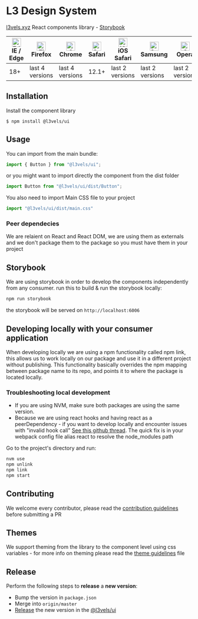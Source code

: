 # L3 Design System

[l3vels.xyz](https://www.l3vels.xyz) React components library - [Storybook](https://style.l3vels.xyz)

| [<img src="https://raw.githubusercontent.com/alrra/browser-logos/master/src/edge/edge_48x48.png" alt="Edge" width="24px" height="24px" />](http://godban.github.io/browsers-support-badges/)</br>IE / Edge | [<img src="https://raw.githubusercontent.com/alrra/browser-logos/master/src/firefox/firefox_48x48.png" alt="Firefox" width="24px" height="24px" />](http://godban.github.io/browsers-support-badges/)</br>Firefox | [<img src="https://raw.githubusercontent.com/alrra/browser-logos/master/src/chrome/chrome_48x48.png" alt="Chrome" width="24px" height="24px" />](http://godban.github.io/browsers-support-badges/)</br>Chrome | [<img src="https://raw.githubusercontent.com/alrra/browser-logos/master/src/safari/safari_48x48.png" alt="Safari" width="24px" height="24px" />](http://godban.github.io/browsers-support-badges/)</br>Safari | [<img src="https://raw.githubusercontent.com/alrra/browser-logos/master/src/safari-ios/safari-ios_48x48.png" alt="iOS Safari" width="24px" height="24px" />](http://godban.github.io/browsers-support-badges/)</br>iOS Safari | [<img src="https://raw.githubusercontent.com/alrra/browser-logos/master/src/samsung-internet/samsung-internet_48x48.png" alt="Samsung" width="24px" height="24px" />](http://godban.github.io/browsers-support-badges/)</br>Samsung | [<img src="https://raw.githubusercontent.com/alrra/browser-logos/master/src/opera/opera_48x48.png" alt="Opera" width="24px" height="24px" />](http://godban.github.io/browsers-support-badges/)</br>Opera |
| --------- | --------- | --------- | --------- | --------- | --------- | --------- |
| 18+ | last 4 versions| last 4 versions| 12.1+| last 2 versions| last 2 versions| last 2 versions


## Installation
Install the component library
```
$ npm install @l3vels/ui
```

## Usage
You can import from the main bundle:
```javascript
import { Button } from "@l3vels/ui";
```
or you might want to import directly the component from the dist folder
```javascript
import Button from "@l3vels/ui/dist/Button";
```

You also need to import Main CSS file to your project
```javascript 
import "@l3vels/ui/dist/main.css"
```

### Peer dependecies
We are relaient on React and React DOM, we are using them as externals and we don't package them to the package so you must have them in your project



## Storybook
We are using storybook in order to develop the components independently from any consumer.
run this to build & run the storybook locally:
```bash
npm run storybook
```
the storybook will be served on `http://localhost:6006`


## Developing locally with your consumer application
When developing locally we are using a npm functionality called npm link, this allows us to 
work locally on our package and use it in a different project without publishing.
This functionality basically overrides the npm mapping between package name to its repo, and points it to where the package is located locally.

### Troubleshooting local development
* If you are using NVM, make sure both packages are using the same version.
* Because we are using react hooks and having react as a peerDependency - if you want to develop locally and encounter issues with "invalid hook call" [See this github thread](https://github.com/facebook/react/issues/13991). The quick fix is in your webpack config file alias react to resolve the node_modules path


  
Go to the project's directory and run:
```zsh
nvm use
npm unlink
npm link
npm start
```

## Contributing
We welcome every contributor, please read the [contribution guidelines](CONTRIBUTING.md) before submitting a PR 

## Themes
We support theming from the library to the component level using css variables - for more info on theming please read the [theme guidelines](THEME_README.md) file

## Release
Perform the following steps to **release** a **new version**:
* Bump the version in `package.json`
* Merge into `origin/master`
* [Release](https://docs.github.com/en/free-pro-team@latest/github/administering-a-repository/managing-releases-in-a-repository) the new version in the [@l3vels/ui
](https://github.com/l3vels/@l3vels/ui)
